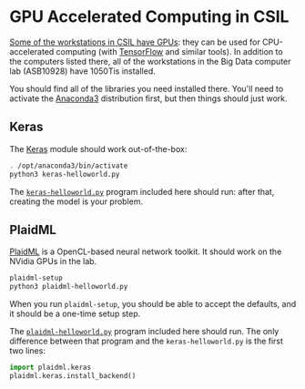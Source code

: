 # GPU Accelerated Computing in CSIL

[Some of the workstations in CSIL have GPUs](http://www.sfu.ca/computing/about/support/csil/hardware.html): they can be used for CPU-accelerated computing (with [TensorFlow](https://www.tensorflow.org/) and similar tools). In addition to the computers listed there, all of the workstations in the Big Data computer lab (ASB10928) have 1050Tis installed.

You should find all of the libraries you need installed there. You'll need to activate the [Anaconda3](https://www.anaconda.com/distribution/) distribution first, but then things should just work.


## Keras

The [Keras](https://keras.io/) module should work out-of-the-box:
```bash
. /opt/anaconda3/bin/activate
python3 keras-helloworld.py
```
The [```keras-helloworld.py```](keras-helloworld.py) program included here should run: after that, creating the model is your problem.


## PlaidML

[PlaidML](https://github.com/plaidml/plaidml) is a OpenCL-based neural network toolkit. It should work on the NVidia GPUs in the lab.
```bash
plaidml-setup
python3 plaidml-helloworld.py
```

When you run ```plaidml-setup```, you should be able to accept the defaults, and it should be a one-time setup step.

The [```plaidml-helloworld.py```](plaidml-helloworld.py) program included here should run. The only difference between that program and the ```keras-helloworld.py``` is the first two lines:
```python
import plaidml.keras
plaidml.keras.install_backend()
```
